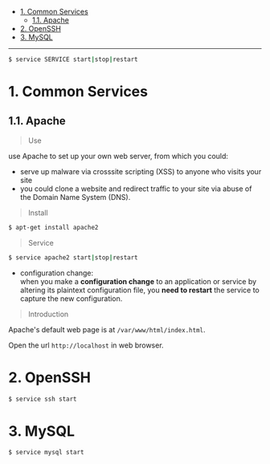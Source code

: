 - [1. Common Services](#1-common-services)
  - [1.1. Apache](#11-apache)
- [2. OpenSSH](#2-openssh)
- [3. MySQL](#3-mysql)


---

```bash
$ service SERVICE start|stop|restart
```

# 1. Common Services
## 1.1. Apache
> Use

use Apache to set up your own web server, from which you could:
- serve up malware via cross­site scripting (XSS) to anyone who visits your site
- you could clone a website and redirect traffic to your site via abuse of the Domain Name System (DNS).

> Install


```bash
$ apt-get install apache2
```

> Service

```bash
$ service apache2 start|stop|restart
```
- configuration change:  
  when you make a **configuration change** to an application or service by altering its plaintext configuration file, you **need to restart** the service to capture the new configuration.

> Introduction

Apache's default web page is at `/var/www/html/index.html`.

Open the url `http://localhost` in web browser.


# 2. OpenSSH

```bash
$ service ssh start
```

# 3. MySQL

```bash
$ service mysql start
```